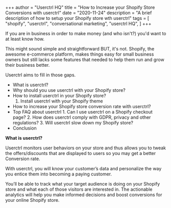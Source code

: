 +++
author = "Userctrl HQ"
title = "How to Increase your Shopify Store Conversions with userctrl"
date = "2020-11-24"
description = "A brief description of how to setup your Shopify store wth userctrl"
tags = [
    "shopify",
    "userctrl",
    "conversational marketing",
    "userctrl HQ",
]
+++

If you are in business in order to make money (and who isn't?) you'd want to at least know how. 

This might sound simple and straightforward BUT, it's not. Shopify, the awesome e-commerce platform, makes things easy for small business owners but still lacks some features that needed to help them run and grow their business better. 

Userctrl aims to fill in those gaps.


* What is userctrl?
* Why should you use userctrl with your Shopify store?
* How to install userctrl in your Shopify store?
    1. Install userctrl with your Shopify theme
* How to increase your Shopify store conversion rate with userctrl?
* Top FAQ about userctrl
      1. Can I use userctrl on a Shopify checkout page?
      2. How does userctrl comply with GDPR, privacy and other regulations?
      3. Will userctrl slow down my Shopify store?
* Conclusion




**What is userctrl?**

Userctrl monitors user behaviors on your store and thus allows you to tweak the offers/discounts that are displayed to users so you may get a better Conversion rate.

With userctrl, you will know your customer’s data and personalize the way you entice them into becoming a paying customer. 

You’ll be able to track what your target audience is doing on your Shopify store and what each of those visitors are interested in. The actionable analytics will help you make informed decisions and boost conversions for your online Shopify store.

